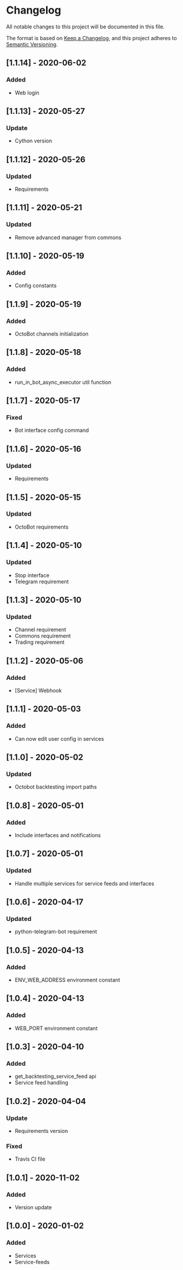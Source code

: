 # Changelog
All notable changes to this project will be documented in this file.

The format is based on [Keep a Changelog](https://keepachangelog.com/en/1.0.0/),
and this project adheres to [Semantic Versioning](https://semver.org/spec/v2.0.0.html).

## [1.1.14] - 2020-06-02
### Added
- Web login

## [1.1.13] - 2020-05-27
### Update
- Cython version

## [1.1.12] - 2020-05-26
### Updated
- Requirements

## [1.1.11] - 2020-05-21
### Updated
- Remove advanced manager from commons

## [1.1.10] - 2020-05-19
### Added
- Config constants

## [1.1.9] - 2020-05-19
### Added
- OctoBot channels initialization

## [1.1.8] - 2020-05-18
### Added
- run_in_bot_async_executor util function

## [1.1.7] - 2020-05-17
### Fixed
- Bot interface config command

## [1.1.6] - 2020-05-16
### Updated
- Requirements

## [1.1.5] - 2020-05-15
### Updated
- OctoBot requirements

## [1.1.4] - 2020-05-10
### Updated
- Stop interface
- Telegram requirement

## [1.1.3] - 2020-05-10
### Updated
- Channel requirement
- Commons requirement
- Trading requirement

## [1.1.2] - 2020-05-06
### Added
- [Service] Webhook

## [1.1.1] - 2020-05-03
### Added
- Can now edit user config in services

## [1.1.0] - 2020-05-02
### Updated
- Octobot backtesting import paths

## [1.0.8] - 2020-05-01
### Added
- Include interfaces and notifications

## [1.0.7] - 2020-05-01
### Updated
- Handle multiple services for service feeds and interfaces

## [1.0.6] - 2020-04-17
### Updated
- python-telegram-bot requirement

## [1.0.5] - 2020-04-13
### Added
- ENV_WEB_ADDRESS environment constant

## [1.0.4] - 2020-04-13
### Added
- WEB_PORT environment constant

## [1.0.3] - 2020-04-10
### Added
- get_backtesting_service_feed api
- Service feed handling

## [1.0.2] - 2020-04-04
### Update
- Requirements version

### Fixed
- Travis CI file

## [1.0.1] - 2020-11-02
### Added
- Version update

## [1.0.0] - 2020-01-02
### Added
- Services
- Service-feeds
